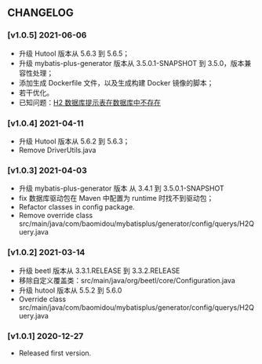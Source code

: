 ## CHANGELOG
### [v1.0.5] 2021-06-06
- 升级 Hutool 版本从 5.6.3 到 5.6.5；
- 升级 mybatis-plus-generator 版本从 3.5.0.1-SNAPSHOT 到 3.5.0，版本兼容性处理；
- 添加生成 Dockerfile 文件，以及生成构建 Docker 镜像的脚本；
- 若干优化。
- 已知问题：[H2 数据库提示表在数据库中不存在](https://github.com/baomidou/generator/issues/68)

### [v1.0.4] 2021-04-11
- 升级 Hutool 版本从 5.6.2 到 5.6.3；
- Remove DriverUtils.java

### [v1.0.3] 2021-04-03
- 升级 mybatis-plus-generator 版本 从 3.4.1 到 3.5.0.1-SNAPSHOT
- fix 数据库驱动包在 Maven 中配置为 <scope>runtime</scope> 时找不到驱动包；
- Refactor classes in config package.
- Remove override class src/main/java/com/baomidou/mybatisplus/generator/config/querys/H2Query.java

### [v1.0.2] 2021-03-14
- 升级 beetl 版本从 3.3.1.RELEASE 到 3.3.2.RELEASE
- 移除自定义覆盖类：src/main/java/org/beetl/core/Configuration.java
- 升级 hutool 版本从 5.5.2 到 5.6.0
- Override class src/main/java/com/baomidou/mybatisplus/generator/config/querys/H2Query.java

### [v1.0.1] 2020-12-27
- Released first version.
